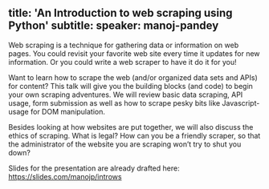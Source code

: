 title: 'An Introduction to web scraping using Python'
subtitle:
speaker: manoj-pandey
---
Web scraping is a technique for gathering data or information on web pages. You could revisit your favorite web site every time it updates for new information. Or you could write a web scraper to have it do it for you!

Want to learn how to scrape the web (and/or organized data sets and APIs) for content? This talk will give you the building blocks (and code) to begin your own scraping adventures. We will review basic data scraping, API usage, form submission as well as how to scrape pesky bits like Javascript-usage for DOM manipulation.

Besides looking at how websites are put together, we will also discuss the ethics of scraping. What is legal? How can you be a friendly scraper, so that the administrator of the website you are scraping won’t try to shut you down?

Slides for the presentation are already drafted here:
https://slides.com/manojp/introws